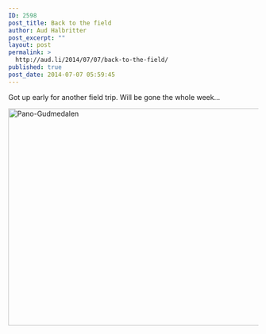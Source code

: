 ```yaml
---
ID: 2598
post_title: Back to the field
author: Aud Halbritter
post_excerpt: ""
layout: post
permalink: >
  http://aud.li/2014/07/07/back-to-the-field/
published: true
post_date: 2014-07-07 05:59:45
---
```

Got up early for another field trip. Will be gone the whole week...

<a href="http://aud.li/wp-content/uploads/2014/07/Pano-Gudmedalen.jpg"><img class="alignnone size-full wp-image-2599" src="http://aud.li/wp-content/uploads/2014/07/Pano-Gudmedalen.jpg" alt="Pano-Gudmedalen" width="2000" height="438" /></a>

&nbsp;